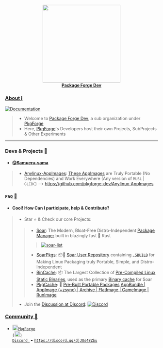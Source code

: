 <p align="center">
    <a href="https://github.com/pkgforge/soar">
        <img src="https://github.com/user-attachments/assets/25e88dcc-8e4e-4075-86bc-60e7b5950f9b" width="256"></a>
    <br>
    <b><strong> <a href="https://docs.pkgforge.dev/orgs/pkgforge-dev">Package Forge Dev</a></code></strong></b>
    <br>
</p>


### [About ℹ️](https://docs.pkgforge.dev/orgs/pkgforge-dev)
[doc-shield]: https://img.shields.io/badge/docs.pkgforge.dev-blue
[doc-url]: https://docs.pkgforge.dev/orgs/pkgforge-dev
[![Documentation][doc-shield]][doc-url]<br>
> - Welcome to [Package Forge Dev](https://github.com/pkgforge-dev), a sub organization under [PkgForge](https://github.com/pkgforge)
> - Here, [PkgForge](https://github.com/orgs/pkgforge-dev/people)'s Developers host their own Projects, SubProjects & Other Experiments
---

### Devs & Projects 🎯
- #### [@Samueru-sama](https://github.com/Samueru-sama)
> - [Anylinux-AppImages](https://github.com/pkgforge-dev/Anylinux-AppImages): [These AppImages](https://github.com/orgs/pkgforge-dev/repositories?q=%5BMaintainer%3D%40Samueru-sama%5D+) are Truly Portable (No Dependencies) and Work Everywhere (Any version of `MUSL` | `GLIBC`) --> https://github.com/pkgforge-dev/Anylinux-AppImages

### `FAQ` 📖
- #### Cool! How Can I participate, help & Contribute?
> - Star ⭐ & Check our core Projects:
> > - [Soar](https://github.com/pkgforge/soar): The Modern, Bloat-Free Distro-Independent [Package Manager](https://soar.qaidvoid.dev/) built in blazingly fast 🦀 Rust
> > > <a href="https://github.com/pkgforge/soar"><img src="https://soar.pkgforge.dev/gif?tmp.yvhkkvmWtG=tmp.KKsAj9usg1" alt="soar-list"></a><br>
> > - [SoarPkgs](https://github.com/pkgforge/soarpkgs): 📦📀 [Soar User Repository](https://docs.pkgforge.dev/repositories/soarpkgs) containing [`.SBUILD`](https://docs.pkgforge.dev/sbuild/introduction) for Making Linux Packaging truly Portable, Simple, and Distro-Independent
> > - [BinCache](https://github.com/pkgforge/bincache): 📦 The Largest Collection of [Pre-Compiled Linux Static Binaries](https://pkgs.pkgforge.dev), used as the primary [Binary cache](https://docs.pkgforge.dev/repositories/bincache) for Soar
> > - [PkgCache](https://github.com/pkgforge/pkgcache):  📀 [Pre-Built Portable Packages](https://docs.pkgforge.dev/repositories/pkgcache) [AppBundle | AppImage (+zsync) | Archive | FlatImage | GameImage | RunImage](https://docs.pkgforge.dev/formats/packages)
> - Join the [Discussion at Discord](https://discord.gg/djJUs48Zbu): [![Discord](https://img.shields.io/discord/1313385177703256064?logo=%235865F2&label=Discord)](https://discord.gg/djJUs48Zbu)

### [**Community 💬**](https://docs.pkgforge.dev/contact/chat)
  - <a href="https://discord.gg/djJUs48Zbu"><img src="https://github.com/user-attachments/assets/5a336d72-6342-4ca5-87a4-aa8a35277e2f" width="18" height="18"><code>PkgForge (<img src="https://github.com/user-attachments/assets/a08a20e6-1795-4ee6-87e6-12a8ab2a7da6" width="18" height="18">) Discord </code></a> `➼` [`https://discord.gg/djJUs48Zbu`](https://discord.gg/djJUs48Zbu)
